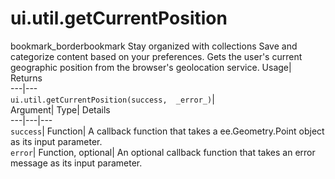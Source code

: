  
#  ui.util.getCurrentPosition
bookmark_borderbookmark Stay organized with collections  Save and categorize content based on your preferences.
Gets the user's current geographic position from the browser's geolocation service. 
Usage| Returns  
---|---  
`ui.util.getCurrentPosition(success,  _error_)`|   
Argument|  Type| Details  
---|---|---  
`success`| Function| A callback function that takes a ee.Geometry.Point object as its input parameter.  
`error`| Function, optional| An optional callback function that takes an error message as its input parameter.  
